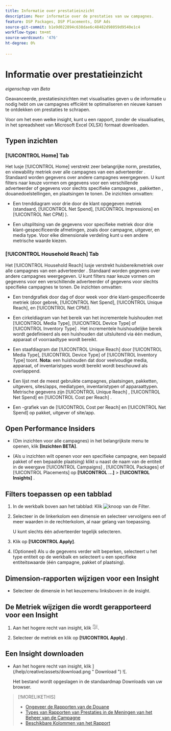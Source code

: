 ```yaml
---
title: Informatie over prestatieinzicht
description: Meer informatie over de prestaties van uw campagnes.
feature: DSP Packages, DSP Placements, DSP Ads
source-git-commit: b1e9d022894c638dae6c48482d98059d9540e1c4
workflow-type: tm+mt
source-wordcount: '476'
ht-degree: 0%

---
```


# Informatie over prestatieinzicht

*eigenschap van Beta*

<!-- Edit title and metadata as necessary -->

Geavanceerde, prestatiesinzichten met visualisaties geven u de informatie u nodig hebt om uw campagnes efficiënt te optimaliseren en nieuwe kansen te ontdekken om prestaties te schrapen.

Voor om het even welke insight, kunt u een rapport, zonder de visualisaties, in het spreadsheet van Microsoft Excel (XLSX) formaat downloaden.

## Typen inzichten

### [!UICONTROL Home] Tab

Het lusje [!UICONTROL Home] verstrekt zeer belangrijke norm, prestaties, en viewability metriek over alle campagnes van een adverteerder <!-- active only? -->. Standaard worden gegevens over andere campagnes weergegeven. U kunt filters naar keuze vormen om gegevens voor een verschillende adverteerder of gegevens voor slechts specifieke campagnes <!-- active only? -->, pakketten <!-- active only? -->, douanedoelstellingen, en plaatsingen <!-- active only? --> te tonen. De inzichten omvatten:

* Een trenddiagram voor drie door de klant opgegeven metriek (standaard, [!UICONTROL Net Spend], [!UICONTROL Impressions] en [!UICONTROL Net CPM] ).

* Een uitsplitsing van de gegevens voor specifieke metriek door drie klant-gespecificeerde afmetingen, zoals door campagne, uitgever, en media type. Voor elke dimensionale verdeling kunt u een andere metrische waarde kiezen.

### [!UICONTROL Household Reach] Tab

Het [!UICONTROL Household Reach] lusje verstrekt huisbereikmetriek over alle campagnes van een adverteerder <!-- active only? -->. Standaard worden gegevens over andere campagnes weergegeven. U kunt filters naar keuze vormen om gegevens voor een verschillende adverteerder of gegevens voor slechts specifieke campagnes <!-- active only? --> te tonen. De inzichten omvatten:

* Een trendgrafiek door dag of door week voor drie klant-gespecificeerde metriek (door gebrek, [!UICONTROL Net Spend], [!UICONTROL Unique Reach], en [!UICONTROL Net CPM]).

* Een cirkeldiagram van het bereik van het incrementele huishouden met [!UICONTROL Media Type], [!UICONTROL Device Type] of [!UICONTROL Inventory Type] . Het incrementele huishoudelijke bereik wordt gedefinieerd als een huishouden dat uitsluitend via één medium, apparaat of voorraadtype wordt bereikt.

* Een staafdiagram dat [!UICONTROL Unique Reach] door [!UICONTROL Media Type], [!UICONTROL Device Type] of [!UICONTROL Inventory Type] toont. **Nota:** een huishouden dat door veelvoudige media, apparaat, of inventaristypes wordt bereikt wordt beschouwd als overlappend.

* Een lijst met de meest gebruikte campagnes, plaatsingen, pakketten, uitgevers, sites/apps, mediatypen, inventaristypen of apparaattypen. Metrische gegevens zijn [!UICONTROL Unique Reach] , [!UICONTROL Net Spend] en [!UICONTROL Cost per Reach] .

* Een <!-- ???? --> -grafiek van de [!UICONTROL Cost per Reach] en [!UICONTROL Net Spend] op pakket, uitgever of site/app.

## Open Performance Insiders

* (Om inzichten voor alle campagnes) in het belangrijkste menu te openen, klik **[Inzichten BETA]**.

* (Als u inzichten wilt openen voor een specifieke campagne, een bepaald pakket of een bepaalde plaatsing) klikt u naast de naam van de entiteit in de weergave [!UICONTROL Campaigns] , [!UICONTROL Packages] of [!UICONTROL Placements] op **[!UICONTROL ...]** > **[!UICONTROL Insights]** .

## Filters toepassen op een tabblad

1. In de werkbalk boven aan het tabblad:
Klik ![ knoop van de Filter ](/help/dsp/assets/filter.png).

1. Selecteer in de linkerkolom een dimensie en selecteer vervolgens een of meer waarden in de rechterkolom, al naar gelang van toepassing.

   U kunt slechts één adverteerder tegelijk selecteren.

1. Klik op **[!UICONTROL Apply]**.

1. (Optioneel) Als u de gegevens verder wilt beperken, selecteert u het type entiteit op de werkbalk en selecteert u een specifieke entiteitswaarde (één campagne, pakket of plaatsing).

## Dimension-rapporten wijzigen voor een Insight

* Selecteer de dimensie in het keuzemenu linksboven in de insight.

## De Metriek wijzigen die wordt gerapporteerd voor een Insight

1. Aan het hogere recht van insight, klik ![ Metrische montages ](/help/dsp/assets/metric-settings.png " Metrische montages ").

1. Selecteer de metriek en klik op **[!UICONTROL Apply]** .

## Een Insight downloaden

* Aan het hogere recht van insight, klik ](/help/creative/assets/download.png " Download ") ![.

  Het bestand wordt opgeslagen in de standaardmap Downloads van uw browser.

>[!MORELIKETHIS]
>
>* [ Ongeveer de Rapporten van de Douane ](/help/dsp/reports/report-about.md)
>* [ Types van Rapporten van Prestaties in de Meningen van het Beheer van de Campagne ](/help/dsp/campaign-management/reports/campaign-reports-about.md)
>* [ Beschikbare Kolommen van het Rapport ](/help/dsp/reports/report-columns.md)
